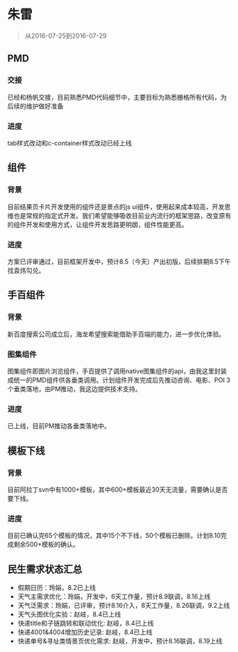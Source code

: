 # 朱雷

> 从2016-07-25到2016-07-29

## PMD

### 交接

已经和杨帆交接，目前熟悉PMD代码细节中，主要目标为熟悉栅格所有代码，为后续的维护做好准备

### 进度

tab样式改动和c-container样式改动已经上线

## 组件

### 背景

目前结果页卡片开发使用的组件还是景点的js ui组件，使用起来成本较高，开发思维也是常规的指定式开发。我们希望能够吸收目前业内流行的框架思路，改变原有的组件开发和使用方式，让组件开发思路更明朗，组件性能更高。

### 进度

方案已评审通过，目前框架开发中，预计8.5（今天）产出初版，后续排期8.5下午找袁炜勾兑。

## 手百组件

### 背景

新百度搜索公司成立后，海龙希望搜索能借助手百端的能力，进一步优化体验。

### 图集组件

图集组件即图片浏览组件，手百提供了调用native图集组件的api，由我这里封装成统一的PMD组件供各垂类调用。计划组件开发完成后先推动咨询、电影、POI 3个垂类落地，由PM推动，我这边提供技术支持。

### 进度

已上线，目前PM推动各垂类落地中。

## 模板下线

### 背景

目前阿拉丁svn中有1000+模板，其中600+模板最近30天无流量，需要确认是否要下线。

### 进度

目前已确认完65个模板的情况，其中15个不下线，50个模板已删除。计划8.10完成剩余500+模板的确认。

## 民生需求状态汇总

* 假期日历：玲娟，8.2已上线
* 天气主需求优化：玲娟，开发中，6天工作量，预计8.9联调，8.16上线
* 天气泛需求：玲娟，已评审，预计8.16介入，8天工作量，8.26联调，9.2上线
* 天气头图优化实验：赵岐，8.4已上线
* 快递title和子链跳转和联动优化: 赵岐，8.4已上线
* 快递4001&4004增加历史记录: 赵岐，8.4已上线
* 快递单号&寻址类情景页优化需求: 赵岐，开发中，预计8.16联调，8.19上线
